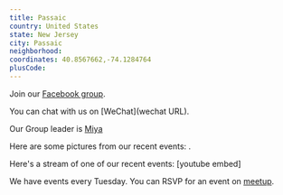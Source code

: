```yaml
---
title: Passaic
country: United States
state: New Jersey
city: Passaic
neighborhood: 
coordinates: 40.8567662,-74.1284764
plusCode:
---
```

Join our [Facebook group](https://www.facebook.com/groups/freecodecamp.passiac.nj).

You can chat with us on [WeChat](wechat URL).

Our Group leader is [Miya](freecodecamp.org/miya)

Here are some pictures from our recent events:
![]().

Here's a stream of one of our recent events:
[youtube embed]

We have events every Tuesday. You can RSVP for an event on [meetup](meetupurl).

